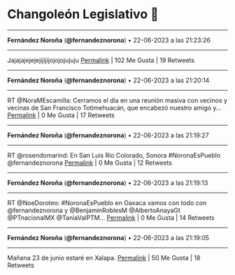 # Changoleón Legislativo 🙈
*****
**Fernández Noroña** (**@fernandeznorona**) • 22-06-2023 a las 21:23:26
*****
Jajajajejejejijijijojojojujuju
[Permalink](https://twitter.com/fernandeznorona/status/1672113108985446402) | 102 Me Gusta | 19 Retweets
*****
**Fernández Noroña** (**@fernandeznorona**) • 22-06-2023 a las 21:20:14
*****
RT @NoraMEscamilla: Cerramos el día en una reunión masiva con vecinos y vecinas de San Francisco Totimehuacán, que encabezó nuestro amigo y…
[Permalink](https://twitter.com/fernandeznorona/status/1672112306971623424) | 0 Me Gusta | 17 Retweets
*****
**Fernández Noroña** (**@fernandeznorona**) • 22-06-2023 a las 21:19:27
*****
RT @rosendomarind: En San Luis Río Colorado, Sonora #NoronaEsPueblo 
@fernandeznorona
[Permalink](https://twitter.com/fernandeznorona/status/1672112109659000833) | 0 Me Gusta | 12 Retweets
*****
**Fernández Noroña** (**@fernandeznorona**) • 22-06-2023 a las 21:19:13
*****
RT @NoeDoroteo: #NoronaEsPueblo en Oaxaca vamos con todo con @fernandeznorona y @BenjaminRoblesM @AlbertoAnayaGt @PTnacionalMX @TaniaValPTM…
[Permalink](https://twitter.com/fernandeznorona/status/1672112049302941698) | 0 Me Gusta | 14 Retweets
*****
**Fernández Noroña** (**@fernandeznorona**) • 22-06-2023 a las 21:19:05
*****
Mañana 23 de junio estaré en Xalapa.
[Permalink](https://twitter.com/fernandeznorona/status/1672112014347612161) | 50 Me Gusta | 18 Retweets
